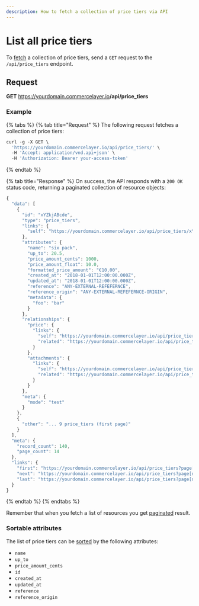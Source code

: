 ```yaml
---
description: How to fetch a collection of price tiers via API
---
```


# List all price tiers

To <a href="https://docs.commercelayer.io/developers/fetching-resources" target="_blank">fetch</a> a collection of price tiers, send a `GET` request to the `/api/price_tiers` endpoint.

## Request

**GET** https://yourdomain.commercelayer.io<b>/api/price_tiers</b>

### **Example**

{% tabs %}
{% tab title="Request" %}
The following request fetches a collection of price tiers:

```javascript
curl -g -X GET \
  'https://yourdomain.commercelayer.io/api/price_tiers/' \
  -H 'Accept: application/vnd.api+json' \
  -H 'Authorization: Bearer your-access-token'
```
{% endtab %}

{% tab title="Response" %}
On success, the API responds with a `200 OK` status code, returning a paginated collection of resource objects:

```javascript
{
  "data": [
    {
      "id": "xYZkjABcde",
      "type": "price_tiers",
      "links": {
        "self": "https://yourdomain.commercelayer.io/api/price_tiers/xYZkjABcde"
      },
      "attributes": {
        "name": "six pack",
        "up_to": 20.5,
        "price_amount_cents": 1000,
        "price_amount_float": 10.0,
        "formatted_price_amount": "€10,00",
        "created_at": "2018-01-01T12:00:00.000Z",
        "updated_at": "2018-01-01T12:00:00.000Z",
        "reference": "ANY-EXTERNAL-REFEFERNCE",
        "reference_origin": "ANY-EXTERNAL-REFEFERNCE-ORIGIN",
        "metadata": {
          "foo": "bar"
        }
      },
      "relationships": {
        "price": {
          "links": {
            "self": "https://yourdomain.commercelayer.io/api/price_tiers/xYZkjABcde/relationships/price",
            "related": "https://yourdomain.commercelayer.io/api/price_tiers/xYZkjABcde/price"
          }
        },
        "attachments": {
          "links": {
            "self": "https://yourdomain.commercelayer.io/api/price_tiers/xYZkjABcde/relationships/attachments",
            "related": "https://yourdomain.commercelayer.io/api/price_tiers/xYZkjABcde/attachments"
          }
        }
      },
      "meta": {
        "mode": "test"
      }
    },
    {
      "other": "... 9 price_tiers (first page)"
    }
  ],
  "meta": {
    "record_count": 140,
    "page_count": 14
  },
  "links": {
    "first": "https://yourdomain.commercelayer.io/api/price_tiers?page[number]=1&page[size]=10",
    "next": "https://yourdomain.commercelayer.io/api/price_tiers?page[number]=2&page[size]=10",
    "last": "https://yourdomain.commercelayer.io/api/price_tiers?page[number]=14&page[size]=10"
  }
}
```
{% endtab %}
{% endtabs %}

Remember that when you fetch a list of resources you get <a href="https://docs.commercelayer.io/developers/pagination" target="_blank">paginated</a> result.

### Sortable attributes

The list of price tiers can be <a href="https://docs.commercelayer.io/developers/sorting-results" target="_blank">sorted</a> by the following attributes:

* `name`
* `up_to`
* `price_amount_cents`
* `id`
* `created_at`
* `updated_at`
* `reference`
* `reference_origin`

